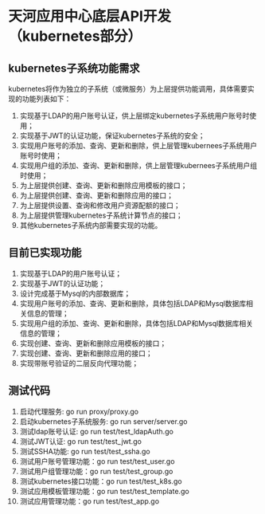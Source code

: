 # 天河应用中心底层API开发（kubernetes部分）

## kubernetes子系统功能需求

kubernetes将作为独立的子系统（或微服务）为上层提供功能调用，具体需要实现的功能列表如下：

1. 实现基于LDAP的用户账号认证，供上层绑定kubernetes子系统用户账号时使用；
2. 实现基于JWT的认证功能，保证kubernetes子系统的安全；
3. 实现用户账号的添加、查询、更新和删除，供上层管理kubernees子系统用户账号时使用；
4. 实现用户组的添加、查询、更新和删除，供上层管理kubernees子系统用户组时使用；
5. 为上层提供创建、查询、更新和删除应用模板的接口；
6. 为上层提供创建、查询、更新和删除应用的接口；
7. 为上层提供设置、查询和修改用户资源配额的接口；
8. 为上层提供管理kubernetes子系统计算节点的接口；
9. 其他kubernetes子系统内部需要实现的功能。

## 目前已实现功能

1. 实现基于LDAP的用户账号认证；
2. 实现基于JWT的认证功能；
3. 设计完成基于Mysql的内部数据库；
4. 实现用户账号的添加、查询、更新和删除，具体包括LDAP和Mysql数据库相关信息的管理；
5. 实现用户组的添加、查询、更新和删除，具体包括LDAP和Mysql数据库相关信息的管理；
6. 实现创建、查询、更新和删除应用模板的接口；
7. 实现创建、查询、更新和删除应用的接口；
8. 实现带账号验证的二层反向代理功能；


## 测试代码

1. 启动代理服务: go run proxy/proxy.go
2. 启动kubernetes子系统服务: go run server/server.go
3. 测试ldap账号认证: go run test/test_ldapAuth.go
4. 测试JWT认证: go run test/test_jwt.go
5. 测试SSHA功能: go run test/test_ssha.go
6. 测试用户账号管理功能：go run test/test_user.go
7. 测试用户组管理功能：go run test/test_group.go
8. 测试kubernetes接口功能：go run test/test_k8s.go
9. 测试应用模板管理功能：go run test/test_template.go
10. 测试应用管理功能：go run test/test_app.go
